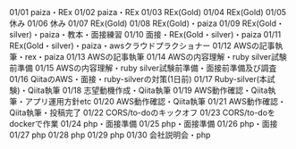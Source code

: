 01/01
paiza・REx
01/02
paiza・REx
01/03
REx(Gold)
01/04
REx(Gold)
01/05
休み
01/06
休み
01/07
REx(Gold)
01/08
REx(Gold)・paiza
01/09
REx(Gold・silver)・paiza・教本・面接練習
01/10
面接・REx(Gold・silver)・paiza
01/11
REx(Gold・silver)・paiza・awsクラウドプラクショナー
01/12
AWSの記事執筆・rex・paiza
01/13
AWSの記事執筆
01/14
AWSの内容理解・ruby silver試験前準備
01/15
AWSの内容理解・ruby silver試験前準備・面接前準備及び調査
01/16
QiitaのAWS・面接・ruby-silverの対策(1日前)
01/17
Ruby-silver(本試験)・Qiita執筆
01/18
志望動機作成・Qiita執筆
01/19
AWS動作確認・Qiita執筆・アプリ運用方針etc
01/20
AWS動作確認・Qiita執筆
01/21
AWS動作確認・Qiita執筆・投稿完了
01/22
CORS/to-doのキックオフ
01/23
CORS/to-doをdockerで作業
01/24
php・面接準備
01/25
php・面接準備
01/26
php・面接
01/27
php
01/28
php
01/29
php
01/30
会社説明会・php
